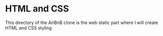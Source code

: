 # HTML and CSS

This directory of the AriBnB clone is the web static part where I will create HTML and CSS styling
